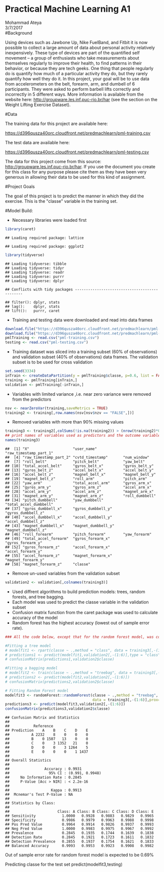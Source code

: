 # Practical Machine Learning A1
Mohammad Ateya  
3/7/2017  
#Background

Using devices such as Jawbone Up, Nike FuelBand, and Fitbit it is now possible to collect a large amount of data about personal activity relatively inexpensively. These type of devices are part of the quantified self movement – a group of enthusiasts who take measurements about themselves regularly to improve their health, to find patterns in their behavior, or because they are tech geeks. One thing that people regularly do is quantify how much of a particular activity they do, but they rarely quantify how well they do it. In this project, your goal will be to use data from accelerometers on the belt, forearm, arm, and dumbell of 6 participants. They were asked to perform barbell lifts correctly and incorrectly in 5 different ways. More information is available from the website here: http://groupware.les.inf.puc-rio.br/har (see the section on the Weight Lifting Exercise Dataset).

#Data

The training data for this project are available here:

https://d396qusza40orc.cloudfront.net/predmachlearn/pml-training.csv

The test data are available here:

https://d396qusza40orc.cloudfront.net/predmachlearn/pml-testing.csv


The data for this project come from this source: http://groupware.les.inf.puc-rio.br/har. If you use the document you create for this class for any purpose please cite them as they have been very generous in allowing their data to be used for this kind of assignment.

#Project Goals

The goal of this project is to predict the manner in which they did the exercise. This is the "classe" variable in the training set. 



#Model Build:
- Necessary libraries were loaded first 

```r
library(caret)
```

```
## Loading required package: lattice
```

```
## Loading required package: ggplot2
```

```r
library(tidyverse)
```

```
## Loading tidyverse: tibble
## Loading tidyverse: tidyr
## Loading tidyverse: readr
## Loading tidyverse: purrr
## Loading tidyverse: dplyr
```

```
## Conflicts with tidy packages ----------------------------------------------
```

```
## filter(): dplyr, stats
## lag():    dplyr, stats
## lift():   purrr, caret
```

- Training and testing data were downloaded and read into data frames


```r
download.file("https://d396qusza40orc.cloudfront.net/predmachlearn/pml-training.csv",destfile = "pml-training.csv")
download.file("https://d396qusza40orc.cloudfront.net/predmachlearn/pml-testing.csv",destfile = "pml-testing.csv")
pmlTraining <- read.csv("pml-training.csv")
testing <- read.csv("pml-testing.csv")
```

- Training dataset was sliced into a training subset (60% of observations) and validation subset (40% of observations) data frames. The validation subset is to be used for cross validation 


```r
set.seed(3334)
inTrain <- createDataPartition(y = pmlTraining$classe, p=0.6, list = FALSE)
training <- pmlTraining[inTrain,]
validation <- pmlTraining[-inTrain,]
```

- Variables with limited variance ,i.e. near zero variance were removed from the predictors

```r
nsv <- nearZeroVar(training,saveMetrics = TRUE)
training2 <- training[,row.names(nsv[nsv$nzv == "FALSE",])]
```

- Removed variables with more than 90% missing values

```r
training3 <- training2[,colSums(!is.na(training2)) > (nrow(training2)*0.9)]
## print names of variables used as predictors and the outcome variable "classe"
names(training3)
```

```
##  [1] "X"                    "user_name"            "raw_timestamp_part_1"
##  [4] "raw_timestamp_part_2" "cvtd_timestamp"       "num_window"          
##  [7] "roll_belt"            "pitch_belt"           "yaw_belt"            
## [10] "total_accel_belt"     "gyros_belt_x"         "gyros_belt_y"        
## [13] "gyros_belt_z"         "accel_belt_x"         "accel_belt_y"        
## [16] "accel_belt_z"         "magnet_belt_x"        "magnet_belt_y"       
## [19] "magnet_belt_z"        "roll_arm"             "pitch_arm"           
## [22] "yaw_arm"              "total_accel_arm"      "gyros_arm_x"         
## [25] "gyros_arm_y"          "gyros_arm_z"          "accel_arm_x"         
## [28] "accel_arm_y"          "accel_arm_z"          "magnet_arm_x"        
## [31] "magnet_arm_y"         "magnet_arm_z"         "roll_dumbbell"       
## [34] "pitch_dumbbell"       "yaw_dumbbell"         "total_accel_dumbbell"
## [37] "gyros_dumbbell_x"     "gyros_dumbbell_y"     "gyros_dumbbell_z"    
## [40] "accel_dumbbell_x"     "accel_dumbbell_y"     "accel_dumbbell_z"    
## [43] "magnet_dumbbell_x"    "magnet_dumbbell_y"    "magnet_dumbbell_z"   
## [46] "roll_forearm"         "pitch_forearm"        "yaw_forearm"         
## [49] "total_accel_forearm"  "gyros_forearm_x"      "gyros_forearm_y"     
## [52] "gyros_forearm_z"      "accel_forearm_x"      "accel_forearm_y"     
## [55] "accel_forearm_z"      "magnet_forearm_x"     "magnet_forearm_y"    
## [58] "magnet_forearm_z"     "classe"
```

- Remove un-used variables from the validation subset

```r
validation2 <- validation[,colnames(training3)]
```

- Used diffrent algorithms to build prediction models: trees, random forests, and tree bagging.
- Each model was used to predict the classe variable in the validation subset
- Confusion matrix function from the caret package was used to calculate accuracy of the model
- Random forest has the highest accuracy (lowest out of sample error rate).


```r
### All the code below, except that for the random forest model, was commented to faciliate generating the R Markdown file 

#Fitting a tree model
# modelfit1 <- rpart(classe ~ .,method = "class", data = training3[,-(1:6)])
# predictions1 <- predict(modelfit1,validation2[,-(1:6)],type = "class")
# confusionMatrix(predictions1,validation2$classe)

#Fitting a bagging model
# modelfit2 <- train(classe ~ .,method = "treebag", data = training3[,-(1:6)])
# predictions2 <- predict(modelfit2,validation2[,-(1:6)])
# confusionMatrix(predictions2,validation2$classe)

# Fitting Random Forest model
modelfit3 <- randomForest::randomForest(classe ~ .,method = "treebag", 
                                        data = training3[,-(1:6)],prox=TRUE)
predictions3 <- predict(modelfit3,validation2[,-(1:6)])
confusionMatrix(predictions3,validation2$classe)
```

```
## Confusion Matrix and Statistics
## 
##           Reference
## Prediction    A    B    C    D    E
##          A 2232    8    0    0    0
##          B    0 1507   13    0    0
##          C    0    3 1352   21    0
##          D    0    0    3 1264    5
##          E    0    0    0    1 1437
## 
## Overall Statistics
##                                          
##                Accuracy : 0.9931         
##                  95% CI : (0.991, 0.9948)
##     No Information Rate : 0.2845         
##     P-Value [Acc > NIR] : < 2.2e-16      
##                                          
##                   Kappa : 0.9913         
##  Mcnemar's Test P-Value : NA             
## 
## Statistics by Class:
## 
##                      Class: A Class: B Class: C Class: D Class: E
## Sensitivity            1.0000   0.9928   0.9883   0.9829   0.9965
## Specificity            0.9986   0.9979   0.9963   0.9988   0.9998
## Pos Pred Value         0.9964   0.9914   0.9826   0.9937   0.9993
## Neg Pred Value         1.0000   0.9983   0.9975   0.9967   0.9992
## Prevalence             0.2845   0.1935   0.1744   0.1639   0.1838
## Detection Rate         0.2845   0.1921   0.1723   0.1611   0.1832
## Detection Prevalence   0.2855   0.1937   0.1754   0.1621   0.1833
## Balanced Accuracy      0.9993   0.9953   0.9923   0.9908   0.9982
```
Out of sample error rate for random forest model is expected to be 0.69%

Predicting classe for the test set
predict(modelfit3,testing)
